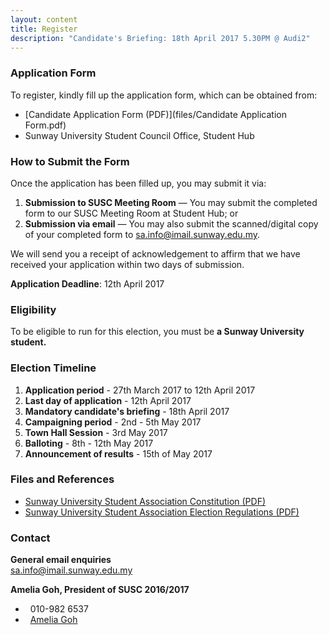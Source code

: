 ```yaml
---
layout: content
title: Register
description: "Candidate's Briefing: 18th April 2017 5.30PM @ Audi2"
---
```


### Application Form
To register, kindly fill up the application form, which can be obtained from:
* [Candidate Application Form (PDF)](files/Candidate Application Form.pdf)
* Sunway University Student Council Office, Student Hub

### How to Submit the Form
Once the application has been filled up, you may submit it via:

1. __Submission to SUSC Meeting Room__ — You may submit the completed form to our SUSC Meeting Room at Student Hub; or
2. __Submission via email__ — You may also submit the scanned/digital copy of your completed form to [sa.info@imail.sunway.edu.my](mailto:sa.info@imail.sunway.edu.my).

We will send you a receipt of acknowledgement to affirm that we have received your application within two days of submission.

__Application Deadline__: 12th April 2017

### Eligibility
To be eligible to run for this election, you must be __a Sunway University student.__

### Election Timeline
1. __Application period__ - 
27th March 2017 to 12th April 2017
2. __Last day of application__  -
12th April 2017
3. __Mandatory candidate's briefing__ -
18th April 2017
4. __Campaigning period__ -
2nd - 5th May 2017
5. __Town Hall Session__ -
3rd May 2017
6. __Balloting__  - 
8th - 12th May 2017
7. __Announcement of results__ -
15th of May 2017


### Files and References
* [Sunway University Student Association Constitution (PDF)](files/SUSA_Constitution.pdf)
* [Sunway University Student Association Election Regulations (PDF)](files/SUSA_ElectionRegulations.pdf)

### Contact

__General email enquiries__  
<a href="mailto:sa.info@imail.sunway.edu.my">sa.info@imail.sunway.edu.my</a>

__Amelia Goh, President of SUSC 2016/2017__

* <i class="fa fa-phone-square"></i>&nbsp;&nbsp;010-982 6537
* <i class="fa fa-facebook-square"></i>&nbsp;&nbsp;<a href="https://www.facebook.com/gsyyn">Amelia Goh</a>




<!---
__Raymond Aw, General Secretary of SUSC 2016/2017__

* <i class="fa fa-phone-square"></i>&nbsp;&nbsp;014-3039048
* <i class="fa fa-facebook-square"></i>&nbsp;&nbsp;<a href="https://www.facebook.com/jamesssooi">James Ooi</a>
* <i class="fa fa-twitter-square"></i>&nbsp;&nbsp;<a href="https://www.twitter.com/jamesssooi">@jamesssooi</a>

-->